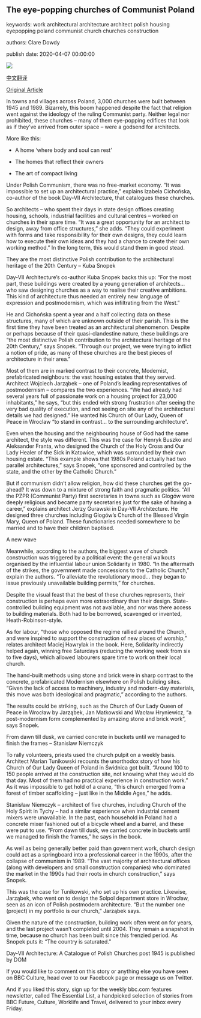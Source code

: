 ## The eye-popping churches of Communist Poland

keywords: work architectural architecture architect polish housing eyepopping poland communist church churches construction

authors: Clare Dowdy

publish date: 2020-04-07 00:00:00

![](https://ichef.bbci.co.uk/wwfeatures/live/624_351/images/live/p0/88/w4/p088w448.jpg)

[中文翻译](The%20eye-popping%20churches%20of%20Communist%20Poland_zh.md)

[Original Article](https://www.bbc.com/culture/story/20200407-the-surprising-story-of-polands-extraordinary-churches)

In towns and villages across Poland, 3,000 churches were built between 1945 and 1989. Bizarrely, this boom happened despite the fact that religion went against the ideology of the ruling Communist party. Neither legal nor prohibited, these churches – many of them eye-popping edifices that look as if they’ve arrived from outer space – were a godsend for architects.

More like this:

- A home ‘where body and soul can rest’

- The homes that reflect their owners

- The art of compact living

Under Polish Communism, there was no free-market economy. “It was impossible to set up an architectural practice,” explains Izabela Cichońska, co-author of the book Day-VII Architecture, that catalogues these churches.

So architects – who spent their days in state design offices creating housing, schools, industrial facilities and cultural centres – worked on churches in their spare time. “It was a great opportunity for an architect to design, away from office structures,” she adds. “They could experiment with forms and take responsibility for their own designs, they could learn how to execute their own ideas and they had a chance to create their own working method.” In the long term, this would stand them in good stead.

They are the most distinctive Polish contribution to the architectural heritage of the 20th Century – Kuba Snopek

Day-VII Architecture’s co-author Kuba Snopek backs this up: “For the most part, these buildings were created by a young generation of architects… who saw designing churches as a way to realise their creative ambitions. This kind of architecture thus needed an entirely new language of expression and postmodernism, which was infiltrating from the West.”

He and Cichońska spent a year and a half collecting data on these structures, many of which are unknown outside of their parish. This is the first time they have been treated as an architectural phenomenon. Despite or perhaps because of their quasi-clandestine nature, these buildings are “the most distinctive Polish contribution to the architectural heritage of the 20th Century,” says Snopek. “Through our project, we were trying to inflict a notion of pride, as many of these churches are the best pieces of architecture in their area.”

Most of them are in marked contrast to their concrete, Modernist, prefabricated neighbours: the vast housing estates that they served. Architect Wojciech Jarząbek – one of Poland’s leading representatives of postmodernism – compares the two experiences. “We had already had several years full of passionate work on a housing project for 23,000 inhabitants,” he says, “but this ended with strong frustration after seeing the very bad quality of execution, and not seeing on site any of the architectural details we had designed.” He wanted his Church of Our Lady, Queen of Peace in Wroclaw “to stand in contrast… to the surrounding architecture”.

Even when the housing and the neighbouring house of God had the same architect, the style was different. This was the case for Henryk Buszko and Aleksander Franta, who designed the Church of the Holy Cross and Our Lady Healer of the Sick in Katowice, which was surrounded by their own housing estate. “This example shows that 1980s Poland actually had two parallel architectures,” says Snopek, “one sponsored and controlled by the state, and the other by the Catholic Church.”

But if communism didn’t allow religion, how did these churches get the go-ahead? It was down to a mixture of strong faith and pragmatic politics. “All the PZPR (Communist Party) first secretaries in towns such as Glogów were deeply religious and became party secretaries just for the sake of having a career,” explains architect Jerzy Gurawski in Day-VII Architecture. He designed three churches including Glogów’s Church of the Blessed Virgin Mary, Queen of Poland. These functionaries needed somewhere to be married and to have their children baptised.

A new wave

Meanwhile, according to the authors, the biggest wave of church construction was triggered by a political event: the general walkouts organised by the influential labour union Solidarity in 1980. “In the aftermath of the strikes, the government made concessions to the Catholic Church,” explain the authors. “To alleviate the revolutionary mood… they began to issue previously unavailable building permits,” for churches.

Despite the visual feast that the best of these churches represents, their construction is perhaps even more extraordinary than their design. State-controlled building equipment was not available, and nor was there access to building materials. Both had to be borrowed, scavenged or invented, Heath-Robinson-style.

As for labour, “those who opposed the regime rallied around the Church, and were inspired to support the construction of new places of worship,” relates architect Maciej Hawrylak in the book. Here, Solidarity indirectly helped again, winning free Saturdays (reducing the working week from six to five days), which allowed labourers spare time to work on their local church.

The hand-built methods using stone and brick were in sharp contrast to the concrete, prefabricated Modernism elsewhere on Polish building sites. “Given the lack of access to machinery, industry and modern-day materials, this move was both ideological and pragmatic,” according to the authors.

The results could be striking, such as the Church of Our Lady Queen of Peace in Wrocław by Jarząbek, Jan Matkowski and Wacław Hryniewicz, “a post-modernism form complemented by amazing stone and brick work”, says Snopek.

From dawn till dusk, we carried concrete in buckets until we managed to finish the frames – Stanislaw Niemczyk

To rally volunteers, priests used the church pulpit on a weekly basis. Architect Marian Tunikowski recounts the unorthodox story of how his Church of Our Lady Queen of Poland in Świdnica got built. “Around 100 to 150 people arrived at the construction site, not knowing what they would do that day. Most of them had no practical experience in construction work.” As it was impossible to get hold of a crane, “this church emerged from a forest of timber scaffolding – just like in the Middle Ages,” he adds.

Stanisław Niemczyk – architect of five churches, including Church of the Holy Spirit in Tychy – had a similar experience when industrial cement mixers were unavailable. In the past, each household in Poland had a concrete mixer fashioned out of a bicycle wheel and a barrel, and these were put to use. “From dawn till dusk, we carried concrete in buckets until we managed to finish the frames,” he says in the book.

As well as being generally better paid than government work, church design could act as a springboard into a professional career in the 1990s, after the collapse of communism in 1989. “The vast majority of architectural offices (along with developers and small construction companies) who dominated the market in the 1990s had their roots in church construction,” says Snopek.

This was the case for Tunikowski, who set up his own practice. Likewise, Jarząbek, who went on to design the Solpol department store in Wrocław, seen as an icon of Polish postmodern architecture. “But the number one (project) in my portfolio is our church,” Jarząbek says.

Given the nature of the construction, building work often went on for years, and the last project wasn’t completed until 2004. They remain a snapshot in time, because no church has been built since this frenzied period. As Snopek puts it: “The country is saturated.”

Day-VII Architecture: A Catalogue of Polish Churches post 1945 is published by DOM

If you would like to comment on this story or anything else you have seen on BBC Culture, head over to our Facebook page or message us on Twitter.

And if you liked this story, sign up for the weekly bbc.com features newsletter, called The Essential List, a handpicked selection of stories from BBC Future, Culture, Worklife and Travel, delivered to your inbox every Friday.